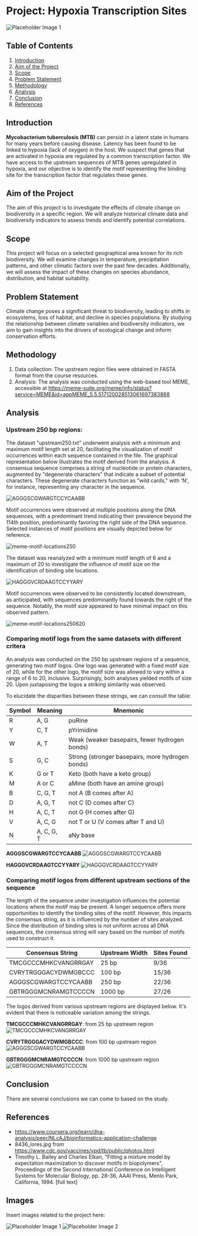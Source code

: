 
# Project: Hypoxia Transcription Sites
![Placeholder Image 1](8436_lores.jpg "At a magnification of 13172x, this scanning electron micrograph (SEM) depicted a number of Gram-positive Mycobacterium tuberculosis bacteria.")

## Table of Contents
1. [Introduction](#introduction)
2. [Aim of the Project](#aim-of-the-project)
3. [Scope](#scope)
4. [Problem Statement](#problem-statement)
5. [Methodology](#methodology)
6. [Analysis](#analysis)
7. [Conclusion](#conclusion)
8. [References](#references)

## Introduction
**Mycobacterium tuberculosis (MTB)** can persist in a latent state in humans for many years before causing disease. Latency has been found to be linked to hypoxia (lack  of oxygen) in the host. We suspect that genes that are activated in  hypoxia are regulated by a common transcription factor. We have access to the upstream sequences of MTB genes upregulated in hypoxia, and our objective is to identify the motif representing the binding site for the transcription factor that regulates these genes.

## Aim of the Project
The aim of this project is to investigate the effects of climate change on biodiversity in a specific region. We will analyze historical climate data and biodiversity indicators to assess trends and identify potential correlations.

## Scope
This project will focus on a selected geographical area known for its rich biodiversity. We will examine changes in temperature, precipitation patterns, and other climatic factors over the past few decades. Additionally, we will assess the impact of these changes on species abundance, distribution, and habitat suitability.

## Problem Statement
Climate change poses a significant threat to biodiversity, leading to shifts in ecosystems, loss of habitat, and decline in species populations. By studying the relationship between climate variables and biodiversity indicators, we aim to gain insights into the drivers of ecological change and inform conservation efforts.

## Methodology
1. Data collection: The upstream region files were obtained in FASTA format from the course resources.
2. Analysis: The analysis was conducted using the web-based tool MEME, accessible at  https://meme-suite.org/meme/info/status?service=MEME&id=appMEME_5.5.517120028513061697383868

## Analysis
### Upstream 250 bp regions: 
The dataset "upstream250.txt" underwent analysis with a minimum and maximum motif length set at 20, facilitating the visualization of motif occurrences within each sequence contained in the file. The graphical representation below illustrates the motif derived from the analysis. A consensus sequence comprises a string of nucleotide or protein characters, augmented by "degenerate characters" that indicate a subset of potential characters. These degenerate characters function as "wild cards," with 'N', for instance, representing any character in the sequence.

![AGGGSCGWARGTCCYCAABB](AGGGSCGWARGTCCYCAABB.png "Consensus motif from upstream250 with motif of length 20")

Motif occurrences were observed at multiple positions along the DNA sequences, with a predominant trend indicating their prevalence beyond the 114th position, predominantly favoring the right side of the DNA sequence. Selected instances of motif positions are visually depicted below for reference.

![meme-motif-locations250](meme-motif-locations250.svg "Motif locations in upstream250")


The dataset was reanalyzed with a minimum motif length of 6 and a maximum of 20 to investigate the influence of motif size on the identification of binding site locations. 

![HAGGGVCRDAAGTCCYYARY](HAGGGVCRDAAGTCCYYARY.png "Consensus motif from upstream250 with motif of length 6/20")

Motif occurrences were observed to be consistently located downstream, as anticipated, with sequences predominantly found towards the right of the sequence. Notably, the motif size appeared to have minimal impact on this observed pattern.

![meme-motif-locations250620](meme-motif-locations250620.svg "Motif locations in upstream250")

### Comparing motif logs from the same datasets with different critera
An analysis was conducted on the 250 bp upstream regions of a sequence, generating two motif logos. One logo was generated with a fixed motif size of 20, while for the other logo, the motif size was allowed to vary within a range of 6 to 20, inclusive. Surprisingly, both analyses yielded motifs of size 20. Upon juxtaposing the logos a striking similarity was observed.

To elucidate the disparities between these strings, we can consult the table:

| Symbol | Meaning              | Mnemonic                                |
|--------|----------------------|-----------------------------------------|
| R      | A, G                 | puRine                                  |
| Y      | C, T                 | pYrimidine                              |
| W      | A, T                 | Weak (weaker basepairs, fewer hydrogen bonds) |
| S      | G, C                 | Strong (stronger basepairs, more hydrogen bonds) |
| K      | G or T               | Keto (both have a keto group)           |
| M      | A or C               | aMine (both have an amine group)        |
| B      | C, G, T              | not A (B comes after A)                 |
| D      | A, G, T              | not C (D comes after C)                 |
| H      | A, C, T              | not G (H comes after G)                 |
| V      | A, C, G              | not T or U (V comes after T and U)      |
| N      | A, C, G, T           | aNy base                                |


**AGGGSCGWARGTCCYCAABB**
![AGGGSCGWARGTCCYCAABB](AGGGSCGWARGTCCYCAABB.png "Consensus motif from upstream250 with motif of length 20") 

**HAGGGVCRDAAGTCCYYARY**
![HAGGGVCRDAAGTCCYYARY](HAGGGVCRDAAGTCCYYARY.png "Consensus motif from upstream250 with motif of length 6/20")

### Comparing motif logos from different upstream sections of the sequence
The length of the sequence under investigation influences the potential locations where the motif may be present. A longer sequence offers more opportunities to identify the binding sites of the motif. However, this impacts the consensus string, as it is influenced by the number of sites analyzed. Since the distribution of binding sites is not uniform across all DNA sequences, the consensus string will vary based on the number of motifs used to construct it.


| Consensus String | Upstream Width | Sites Found |
|------------------|----------------|-------------|
| TMCGCCCMHKCVANGRRGAY          | 25 bp             | 9/36        |
| CVRYTRGGGACYDWMGBCCC           | 100 bp             | 15/36       |
| AGGGSCGWARGTCCYCAABB          | 250 bp            | 22/36       |
| GBTRGGGMCNRAMGTCCCCN        | 1000 bp           | 27/26       |


The logos derived from various upstream regions are displayed below. It's evident that there is noticeable variation among the strings.

**TMCGCCCMHKCVANGRRGAY**: from 25 bp upstream region
![TMCGCCCMHKCVANGRRGAY](TMCGCCCMHKCVANGRRGAY_25.png "Consensus motif from upstream25 with motif of length 20") 

**CVRYTRGGGACYDWMGBCCC**: from 100 bp upstream region
![AGGGSCGWARGTCCYCAABB](CVRYTRGGGACYDWMGBCCC_100.png "Consensus motif from upstream100 with motif of length 20") 

**GBTRGGGMCNRAMGTCCCCN**: from 1000 bp upstream region
![GBTRGGGMCNRAMGTCCCCN](GBTRGGGMCNRAMGTCCCCN_1000.png "Consensus motif from upstream1000 with motif of length 20") 


## Conclusion
There are several conclusions we can come to based on the study.

## References
- https://www.coursera.org/learn/dna-analysis/peer/NLcAJ/bioinformatics-application-challenge
- 8436_lores.jpg from https://www.cdc.gov/vaccines/vpd/tb/public/photos.html
- Timothy L. Bailey and Charles Elkan, "Fitting a mixture model by expectation maximization to discover motifs in biopolymers", Proceedings of the Second International Conference on Intelligent Systems for Molecular Biology, pp. 28-36, AAAI Press, Menlo Park, California, 1994. [full text]

## Images
Insert images related to the project here:

![Placeholder Image 1](image1.jpg "Description of Image 1")
![Placeholder Image 2](image2.png "Description of Image 2")

